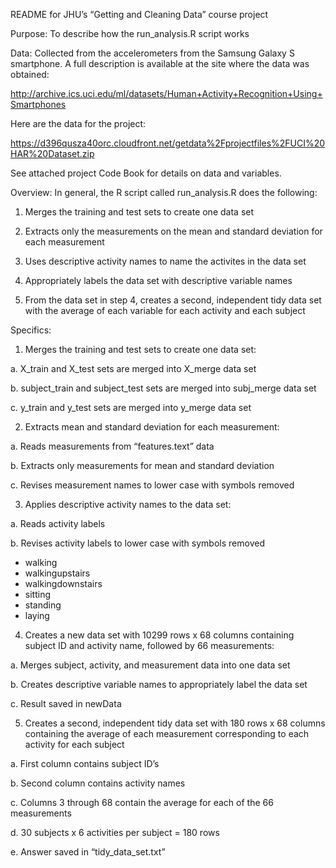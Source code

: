 README for JHU’s “Getting and Cleaning Data” course project

Purpose:  To describe how the run_analysis.R script works

Data:  Collected from the accelerometers from the Samsung Galaxy S smartphone. A full description is available at the site where the data was obtained: 

http://archive.ics.uci.edu/ml/datasets/Human+Activity+Recognition+Using+Smartphones 

Here are the data for the project: 

https://d396qusza40orc.cloudfront.net/getdata%2Fprojectfiles%2FUCI%20HAR%20Dataset.zip

See attached project Code Book for details on data and variables.

Overview:  In general, the R script called run_analysis.R does the following:

1. Merges the training and test sets to create one data set

2. Extracts only the measurements on the mean and standard deviation for each measurement

3. Uses descriptive activity names to name the activites in the data set

4. Appropriately labels the data set with descriptive variable names

5. From the data set in step 4, creates a second, independent tidy data set with the average of each variable for each activity and each subject

Specifics:

1. Merges the training and test sets to create one data set:

a. X_train and X_test sets are merged into X_merge data set

b. subject_train and subject_test sets are merged into subj_merge data set

c. y_train and y_test sets are merged into y_merge data set

2. Extracts mean and standard deviation for each measurement:

a. Reads measurements from “features.text” data

b. Extracts only measurements for mean and standard deviation

c. Revises measurement names to lower case with symbols removed

3. Applies descriptive activity names to the data set:

a. Reads activity labels

b. Revises activity labels to lower case with symbols removed
- walking
- walkingupstairs
- walkingdownstairs
- sitting
- standing
- laying

4. Creates a new data set with 10299 rows x 68 columns containing subject ID and activity name, followed by 66 measurements:

a. Merges subject, activity, and measurement data into one data set

b. Creates descriptive variable names to appropriately label the data set

c. Result saved in newData

5. Creates a second, independent tidy data set with 180 rows x 68 columns containing the average of each measurement corresponding to each activity for each subject

a. First column contains subject ID’s

b. Second column contains activity names

c. Columns 3 through 68 contain the average for each of the 66 measurements

d. 30 subjects x 6 activities per subject = 180 rows

e. Answer saved in “tidy_data_set.txt” 
